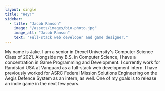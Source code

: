 ```yaml
---
layout: single
title: "Hey!"
sidebar:
  - title: "Jacob Ranson"
    image: "/assets/images/bio-photo.jpg"
    image_alt: "Jacob Ranson"
    text: "Full-stack web developer and game designer."
---
```


My name is Jake. I am a senior in Drexel University's Computer Science Class of 2021. Alongside my B.S. in Computer Science, I have a concentration in Game Programming and Development. I currently work for Randstad USA at Vanguard as a full-stack web development intern. I have previously worked for ASRC Federal Mission Solutions Engineering on the Aegis Defence System as an intern, as well. One of my goals is to release an indie game in the next few years.
